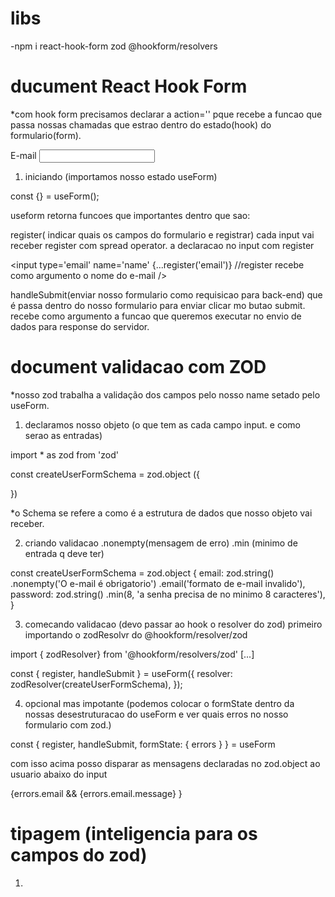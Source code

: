 # libs

-npm i react-hook-form zod @hookform/resolvers

# ducument React Hook Form

*com hook form precisamos declarar a action='' pque recebe a funcao que passa nossas chamadas que estrao dentro do estado(hook) do formulario(form).

<form action=''>
   <label htmlFor=''>E-mail</label>
   <input type='email' name='name'></input>
</form>


1. iniciando (importamos nosso estado useForm)
   

const {} = useForm();


useform retorna funcoes que importantes dentro que sao:

register( indicar quais os campos do formulario e registrar) cada input vai receber register com spread operator.
a declaracao no input com register

<input 
   type='email' 
   name='name' 
   {...register('email')} //register recebe como argumento o nome do e-mail
/>

handleSubmit(enviar nosso formulario como requisicao para back-end) que é passa dentro do nosso formulario para enviar clicar mo butao submit. recebe como argumento a funcao que queremos executar no envio de dados para response do servidor.

<form action='' onSubmit={handleSubmit(exemploCriarUsuario)}>


# document validacao com ZOD

*nosso zod trabalha a validação dos campos pelo nosso name setado pelo useForm.

1. declaramos nosso objeto (o que tem as cada campo input. e como serao as entradas)


import * as zod from 'zod'

const createUserFormSchema = zod.object ({
  
})


*o Schema se refere a como é a estrutura de dados que nosso objeto vai receber.

2. criando validacao 
.nonempty(mensagem de erro)
.min (minimo de entrada q deve ter)


const createUserFormSchema = zod.object {
  email: zod.string()
   .nonempty('O e-mail é obrigatorio')
   .email('formato de e-mail invalido'),
  password: zod.string()
   .min(8, 'a senha precisa de no minimo 8 caracteres'),
}


3. comecando validacao (devo passar ao hook o resolver do zod) primeiro importando o zodResolvr do @hookform/resolver/zod
   
import { zodResolver} from '@hookform/resolvers/zod'
[...]

const { register, handleSubmit } = useForm({
   resolver: zodResolver(createUserFormSchema),
});

4. opcional mas impotante (podemos colocar o formState dentro da nossas desestruturacao do useForm e ver quais erros no nosso formulario com zod.)
 
const { register, handleSubmit, formState: { errors } } = useForm

com isso acima posso disparar as mensagens declaradas no zod.object ao usuario abaixo do input

{errors.email && <span> {errors.email.message}</span> }


# tipagem (inteligencia para os campos do zod)

1.